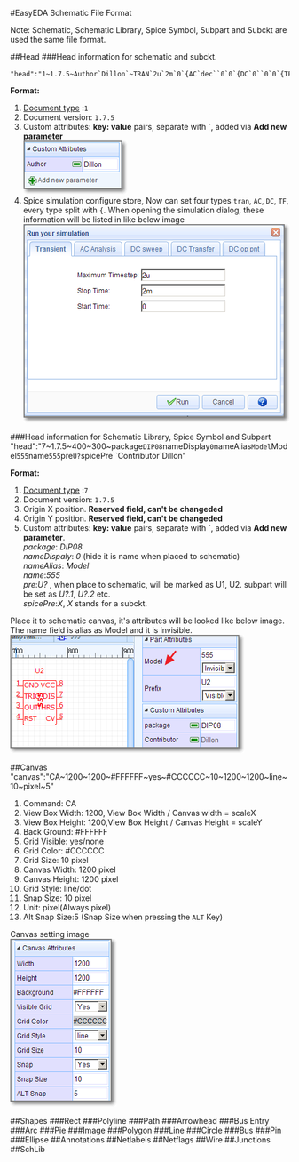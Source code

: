 #EasyEDA Schematic File Format

Note: Schematic, Schematic Library, Spice Symbol, Subpart and Subckt are used the same file format.

##Head
###Head information for schematic and subckt.  

	"head":"1~1.7.5~Author`Dillon`~TRAN`2u`2m`0`{AC`dec``0`0`{DC`0``0`0`{TF```"

**Format:**

1. [Document type](./common.htm#documentType) :`1`
2. Document version: `1.7.5`
3. Custom attributes: **key: value** pairs, separate with **`**, added via **Add new parameter**  
  ![](./images/customAttributes.png)
4. Spice simulation configure store, Now can set four types `tran`, `AC`, `DC`, `TF`, every type split with `{`. When opening the simulation dialog, these information will be listed in like below image
![](./images/simulation.png)


###Head information for  Schematic Library, Spice Symbol and Subpart
	"head":"7~1.7.5~400~300~package`DIP08`nameDisplay`0`nameAlias`Model`Model`555`name`555`pre`U?`spicePre``Contributor`Dillon"

**Format:**

1. [Document type](./common.htm#documentType) :`7`
2. Document version: `1.7.5`
3. Origin X position. **Reserved field, can't be changeded** 
4. Origin Y position. **Reserved field, can't be changeded** 
5. Custom attributes: **key: value** pairs, separate with **`**, added via **Add new parameter**.   
*package*: *DIP08*  
*nameDispaly*: *0* (hide it is name when placed to schematic)  
*nameAlias*: *Model*   
*name*:*555*  
*pre*:*U?* , when place to schematic, will be marked as U1, U2. subpart will be set as *U?.1*, *U?.2* etc.  
*spicePre*:*X*, *X* stands for a subckt.
 
Place it to schematic canvas, it's attributes will be looked like below image. The name field is alias as Model and it is invisible. 
![](./images/schematicLibAttr.png)

##Canvas
	"canvas":"CA~1200~1200~#FFFFFF~yes~#CCCCCC~10~1200~1200~line~10~pixel~5"

1. Command: CA
2. View Box Width: 1200, View Box Width / Canvas width = scaleX
3. View Box Height: 1200,View Box Height / Canvas Height = scaleY
4. Back Ground: #FFFFFF
5. Grid Visible: yes/none
6. Grid Color: #CCCCCC
7. Grid Size: 10 pixel
8. Canvas Width: 1200 pixel
9. Canvas Height: 1200 pixel
10. Grid Style: line/dot
11. Snap Size: 10 pixel
12. Unit: pixel(Always pixel)
13. Alt Snap Size:5 (Snap Size when pressing the `ALT` Key)

Canvas setting image  
![](./images/SchematicCanvas.png)

##Shapes
###Rect
###Polyline
###Path
###Arrowhead
###Bus Entry
###Arc
###Pie
###Image
###Polygon
###Line
###Circle
###Bus
###Pin
###Ellipse
##Annotations
##Netlabels
##Netflags
##Wire
##Junctions
##SchLib
